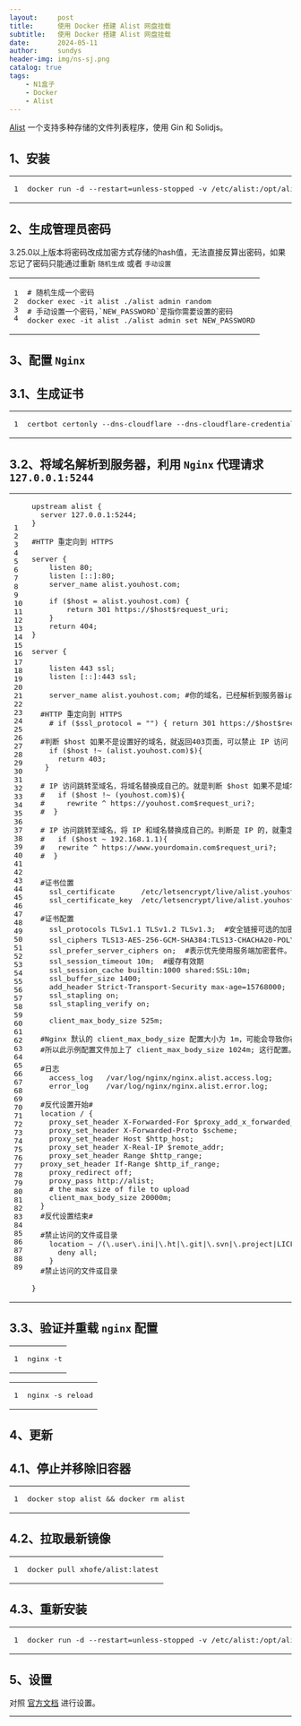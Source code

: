 ```yaml
---
layout:     post
title:      使用 Docker 搭建 Alist 网盘挂载
subtitle:   使用 Docker 搭建 Alist 网盘挂载
date:       2024-05-11
author:     sundys
header-img: img/ns-sj.png
catalog: true
tags:
    - N1盒子
    - Docker
    - Alist
---
```




[Alist](https://alist.nn.ci/zh/) 一个支持多种存储的文件列表程序，使用 Gin 和 Solidjs。

## 1、安装

<table><tbody><tr><td><pre><span>1</span><br></pre></td><td><pre><span>docker run -d --restart=unless-stopped -v /etc/alist:/opt/alist/data -p 5244:5244 -e PUID=0 -e PGID=0 -e UMASK=022 --name="alist" xhofe/alist:latest</span><br></pre></td></tr></tbody></table>

## 2、生成管理员密码

3.25.0以上版本将密码改成加密方式存储的hash值，无法直接反算出密码，如果忘记了密码只能通过重新 `随机生成` 或者 `手动设置`

<table><tbody><tr><td><pre><span>1</span><br><span>2</span><br><span>3</span><br><span>4</span><br></pre></td><td><pre><span># 随机生成一个密码</span><br><span>docker exec -it alist ./alist admin random</span><br><span># 手动设置一个密码,`NEW_PASSWORD`是指你需要设置的密码</span><br><span>docker exec -it alist ./alist admin set NEW_PASSWORD</span><br></pre></td></tr></tbody></table>

## 3、配置 `Nginx`

## 3.1、生成证书

<table><tbody><tr><td><pre><span>1</span><br></pre></td><td><pre><span>certbot certonly --dns-cloudflare --dns-cloudflare-credentials ~/.secrets/certbot/cloudflare.ini -d alist.youhost.com --email 'email@youhost.com'</span><br></pre></td></tr></tbody></table>

## 3.2、将域名解析到服务器，利用 `Nginx` 代理请求 `127.0.0.1:5244`

<table><tbody><tr><td><pre><span>1</span><br><span>2</span><br><span>3</span><br><span>4</span><br><span>5</span><br><span>6</span><br><span>7</span><br><span>8</span><br><span>9</span><br><span>10</span><br><span>11</span><br><span>12</span><br><span>13</span><br><span>14</span><br><span>15</span><br><span>16</span><br><span>17</span><br><span>18</span><br><span>19</span><br><span>20</span><br><span>21</span><br><span>22</span><br><span>23</span><br><span>24</span><br><span>25</span><br><span>26</span><br><span>27</span><br><span>28</span><br><span>29</span><br><span>30</span><br><span>31</span><br><span>32</span><br><span>33</span><br><span>34</span><br><span>35</span><br><span>36</span><br><span>37</span><br><span>38</span><br><span>39</span><br><span>40</span><br><span>41</span><br><span>42</span><br><span>43</span><br><span>44</span><br><span>45</span><br><span>46</span><br><span>47</span><br><span>48</span><br><span>49</span><br><span>50</span><br><span>51</span><br><span>52</span><br><span>53</span><br><span>54</span><br><span>55</span><br><span>56</span><br><span>57</span><br><span>58</span><br><span>59</span><br><span>60</span><br><span>61</span><br><span>62</span><br><span>63</span><br><span>64</span><br><span>65</span><br><span>66</span><br><span>67</span><br><span>68</span><br><span>69</span><br><span>70</span><br><span>71</span><br><span>72</span><br><span>73</span><br><span>74</span><br><span>75</span><br><span>76</span><br><span>77</span><br><span>78</span><br><span>79</span><br><span>80</span><br><span>81</span><br><span>82</span><br><span>83</span><br><span>84</span><br><span>85</span><br><span>86</span><br><span>87</span><br><span>88</span><br><span>89</span><br></pre></td><td><pre><span>upstream alist {</span><br><span>  server 127.0.0.1:5244;</span><br><span>}</span><br><span></span><br><span>#HTTP 重定向到 HTTPS</span><br><span></span><br><span>server {</span><br><span>    listen 80;</span><br><span>    listen [::]:80;</span><br><span>    server_name alist.youhost.com;</span><br><span></span><br><span>    if ($host = alist.youhost.com) {</span><br><span>        return 301 https://$host$request_uri;</span><br><span>    }</span><br><span>    return 404;</span><br><span>}</span><br><span></span><br><span>server {</span><br><span></span><br><span>    listen 443 ssl;</span><br><span>    listen [::]:443 ssl;</span><br><span></span><br><span>    server_name alist.youhost.com; #你的域名，已经解析到服务器ip</span><br><span></span><br><span>  #HTTP 重定向到 HTTPS</span><br><span>    # if ($ssl_protocol = "") { return 301 https://$host$request_uri; }</span><br><span></span><br><span>  #判断 $host 如果不是设置好的域名，就返回403页面，可以禁止 IP 访问 Web。</span><br><span>    if ($host !~ (alist.youhost.com)$){</span><br><span>      return 403;</span><br><span>   }</span><br><span></span><br><span>  # IP 访问跳转至域名，将域名替换成自己的。就是判断 $host 如果不是域名结尾的，就重定向至该域名。</span><br><span>  #   if ($host !~ (youhost.com)$){</span><br><span>  #     rewrite ^ https://youhost.com$request_uri?;</span><br><span>  #  }</span><br><span></span><br><span>  # IP 访问跳转至域名，将 IP 和域名替换成自己的。判断是 IP 的，就重定向。</span><br><span>  #   if ($host ~ 192.168.1.1){</span><br><span>  #   rewrite ^ https://www.yourdomain.com$request_uri?;</span><br><span>  #  }</span><br><span></span><br><span></span><br><span>  #证书位置</span><br><span>    ssl_certificate      /etc/letsencrypt/live/alist.youhost.com/fullchain.pem; </span><br><span>    ssl_certificate_key  /etc/letsencrypt/live/alist.youhost.com/privkey.pem;</span><br><span></span><br><span>  #证书配置</span><br><span>    ssl_protocols TLSv1.1 TLSv1.2 TLSv1.3;  #安全链接可选的加密协议</span><br><span>    ssl_ciphers TLS13-AES-256-GCM-SHA384:TLS13-CHACHA20-POLY1305-SHA256:TLS13-AES-128-GCM-SHA256:TLS13-AES-128-CCM-8-SHA256:TLS13-AES-128-CCM-SHA256:EECDH+CHACHA20:EECDH+AES128:RSA+AES128:EECDH+AES256:RSA+AES256:EECDH+3DES:RSA+3DES:!MD5;  #加密算法</span><br><span>    ssl_prefer_server_ciphers on;  #表示优先使用服务端加密套件。默认开启</span><br><span>    ssl_session_timeout 10m;  #缓存有效期</span><br><span>    ssl_session_cache builtin:1000 shared:SSL:10m;</span><br><span>    ssl_buffer_size 1400;</span><br><span>    add_header Strict-Transport-Security max-age=15768000;</span><br><span>    ssl_stapling on;</span><br><span>    ssl_stapling_verify on;</span><br><span></span><br><span>    client_max_body_size 525m;</span><br><span></span><br><span>  #Nginx 默认的 client_max_body_size 配置大小为 1m，可能会导致你在 Halo 后台上传文件被 Nginx 限制，</span><br><span>  #所以此示例配置文件加上了 client_max_body_size 1024m; 这行配置。当然，1024m 可根据你的需要自行修改</span><br><span></span><br><span>  #日志</span><br><span>    access_log   /var/log/nginx/nginx.alist.access.log;</span><br><span>    error_log    /var/log/nginx/nginx.alist.error.log;</span><br><span></span><br><span>  #反代设置开始#</span><br><span>  location / {</span><br><span>    proxy_set_header X-Forwarded-For $proxy_add_x_forwarded_for;</span><br><span>    proxy_set_header X-Forwarded-Proto $scheme;</span><br><span>    proxy_set_header Host $http_host;</span><br><span>    proxy_set_header X-Real-IP $remote_addr;</span><br><span>    proxy_set_header Range $http_range;</span><br><span>  proxy_set_header If-Range $http_if_range;</span><br><span>    proxy_redirect off;</span><br><span>    proxy_pass http://alist;</span><br><span>    # the max size of file to upload</span><br><span>    client_max_body_size 20000m;</span><br><span>  }</span><br><span>  #反代设置结束#</span><br><span></span><br><span>  #禁止访问的文件或目录</span><br><span>    location ~ /(\.user\.ini|\.ht|\.git|\.svn|\.project|LICENSE|README\.md) {</span><br><span>      deny all;</span><br><span>    }</span><br><span>  #禁止访问的文件或目录</span><br><span></span><br><span>}</span><br></pre></td></tr></tbody></table>

## 3.3、验证并重载 `nginx` 配置

<table><tbody><tr><td><pre><span>1</span><br></pre></td><td><pre><span>nginx -t</span><br></pre></td></tr></tbody></table>

<table><tbody><tr><td><pre><span>1</span><br></pre></td><td><pre><span>nginx -s reload</span><br></pre></td></tr></tbody></table>

## 4、更新

## 4.1、停止并移除旧容器

<table><tbody><tr><td><pre><span>1</span><br></pre></td><td><pre><span>docker stop alist &amp;&amp; docker rm alist</span><br></pre></td></tr></tbody></table>

## 4.2、拉取最新镜像

<table><tbody><tr><td><pre><span>1</span><br></pre></td><td><pre><span>docker pull xhofe/alist:latest</span><br></pre></td></tr></tbody></table>

## 4.3、重新安装

<table><tbody><tr><td><pre><span>1</span><br></pre></td><td><pre><span>docker run -d --restart=unless-stopped -v /etc/alist:/opt/alist/data -p 5244:5244 -e PUID=0 -e PGID=0 -e UMASK=022 --name="alist" xhofe/alist:latest</span><br></pre></td></tr></tbody></table>

## 5、设置

对照 [官方文档](https://alist.nn.ci/zh/) 进行设置。

___
